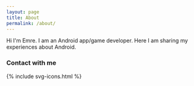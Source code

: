 ```yaml
---
layout: page
title: About
permalink: /about/
---
```


Hi I'm Emre. I am an Android app/game developer. Here I am sharing my experiences about Android. 

### Contact with me

<div style="margin-left:0px; left:0px;">
      {% include svg-icons.html %}
</div>